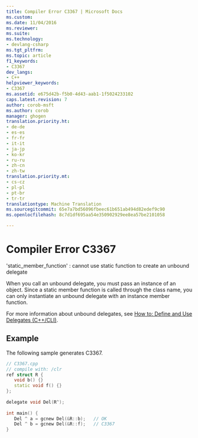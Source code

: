 ```yaml
---
title: Compiler Error C3367 | Microsoft Docs
ms.custom: 
ms.date: 11/04/2016
ms.reviewer: 
ms.suite: 
ms.technology:
- devlang-csharp
ms.tgt_pltfrm: 
ms.topic: article
f1_keywords:
- C3367
dev_langs:
- C++
helpviewer_keywords:
- C3367
ms.assetid: e675d42b-f5b0-4d43-aab1-1f5024233102
caps.latest.revision: 7
author: corob-msft
ms.author: corob
manager: ghogen
translation.priority.ht:
- de-de
- es-es
- fr-fr
- it-it
- ja-jp
- ko-kr
- ru-ru
- zh-cn
- zh-tw
translation.priority.mt:
- cs-cz
- pl-pl
- pt-br
- tr-tr
translationtype: Machine Translation
ms.sourcegitcommit: 65e7a7bd56096fbeec61b651ab494d82edef9c90
ms.openlocfilehash: 8c7d1df695aa54e350902929ee8ea57be2101058

---
```

# <a name="compiler-error-c3367"></a>Compiler Error C3367
'static_member_function' : cannot use static function to create an unbound delegate  
  
When you call an unbound delegate, you must pass an instance of an object. Since a static member function is called through the class name, you can only instantiate an unbound delegate with an instance member function.  
  
For more information about unbound delegates, see [How to: Define and Use Delegates (C++/CLI)](../../dotnet/how-to-define-and-use-delegates-cpp-cli.md).  
  
## <a name="example"></a>Example  
The following sample generates C3367.  
  
```cpp  
// C3367.cpp  
// compile with: /clr  
ref struct R {  
   void b() {}  
   static void f() {}  
};  
  
delegate void Del(R^);  
  
int main() {  
   Del ^ a = gcnew Del(&R::b);   // OK  
   Del ^ b = gcnew Del(&R::f);   // C3367  
}  
```


<!--HONumber=Jan17_HO4-->


